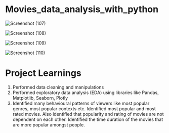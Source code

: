 # Movies_data_analysis_with_python

![Screenshot (107)](https://github.com/raha86/Movies_data_analysis_with_python/assets/99750570/20dd4e8c-00f1-413e-a403-a24589e5ad26)

![Screenshot (108)](https://github.com/raha86/Movies_data_analysis_with_python/assets/99750570/921b43f2-e9ec-4020-a5d8-0434534e9040)

![Screenshot (109)](https://github.com/raha86/Movies_data_analysis_with_python/assets/99750570/1855766a-04f7-44ab-a229-2564d74bff4d)

![Screenshot (110)](https://github.com/raha86/Movies_data_analysis_with_python/assets/99750570/3f96269d-c5ec-4cdf-b3b7-2ec408945402)

# Project Learnings

1) Performed data cleaning and manipulations
2) Performed exploratory data analysis (EDA) using libraries like Pandas, Matplotlib, Seaborn, Plotly
3) Identified many behavioural patterns of viewers like most popular genres, most popular contexts etc. Identified most popular and most rated movies. Also identified that popularity and rating of movies are not dependent on each other. Identified the time duration of the movies that are more popular amongst people.
